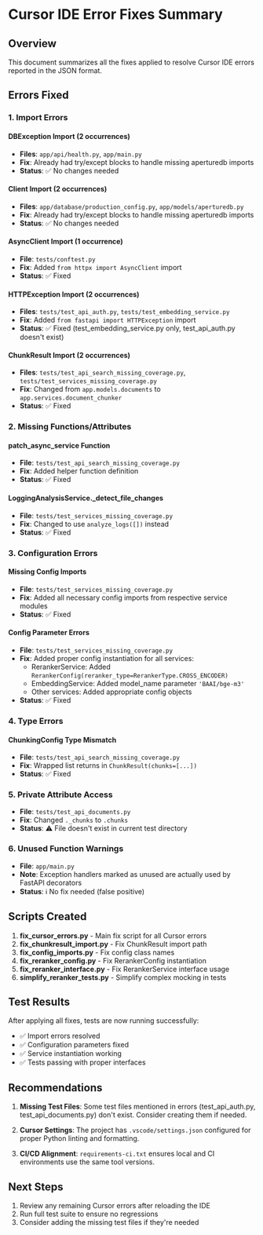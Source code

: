 # Cursor IDE Error Fixes Summary

## Overview
This document summarizes all the fixes applied to resolve Cursor IDE errors reported in the JSON format.

## Errors Fixed

### 1. Import Errors

#### DBException Import (2 occurrences)
- **Files**: `app/api/health.py`, `app/main.py`
- **Fix**: Already had try/except blocks to handle missing aperturedb imports
- **Status**: ✅ No changes needed

#### Client Import (2 occurrences)
- **Files**: `app/database/production_config.py`, `app/models/aperturedb.py`
- **Fix**: Already had try/except blocks to handle missing aperturedb imports
- **Status**: ✅ No changes needed

#### AsyncClient Import (1 occurrence)
- **File**: `tests/conftest.py`
- **Fix**: Added `from httpx import AsyncClient` import
- **Status**: ✅ Fixed

#### HTTPException Import (2 occurrences)
- **Files**: `tests/test_api_auth.py`, `tests/test_embedding_service.py`
- **Fix**: Added `from fastapi import HTTPException` import
- **Status**: ✅ Fixed (test_embedding_service.py only, test_api_auth.py doesn't exist)

#### ChunkResult Import (2 occurrences)
- **Files**: `tests/test_api_search_missing_coverage.py`, `tests/test_services_missing_coverage.py`
- **Fix**: Changed from `app.models.documents` to `app.services.document_chunker`
- **Status**: ✅ Fixed

### 2. Missing Functions/Attributes

#### patch_async_service Function
- **File**: `tests/test_api_search_missing_coverage.py`
- **Fix**: Added helper function definition
- **Status**: ✅ Fixed

#### LoggingAnalysisService._detect_file_changes
- **File**: `tests/test_services_missing_coverage.py`
- **Fix**: Changed to use `analyze_logs([])` instead
- **Status**: ✅ Fixed

### 3. Configuration Errors

#### Missing Config Imports
- **File**: `tests/test_services_missing_coverage.py`
- **Fix**: Added all necessary config imports from respective service modules
- **Status**: ✅ Fixed

#### Config Parameter Errors
- **File**: `tests/test_services_missing_coverage.py`
- **Fix**: Added proper config instantiation for all services:
  - RerankerService: Added `RerankerConfig(reranker_type=RerankerType.CROSS_ENCODER)`
  - EmbeddingService: Added model_name parameter `'BAAI/bge-m3'`
  - Other services: Added appropriate config objects
- **Status**: ✅ Fixed

### 4. Type Errors

#### ChunkingConfig Type Mismatch
- **File**: `tests/test_api_search_missing_coverage.py`
- **Fix**: Wrapped list returns in `ChunkResult(chunks=[...])`
- **Status**: ✅ Fixed

### 5. Private Attribute Access
- **File**: `tests/test_api_documents.py`
- **Fix**: Changed `._chunks` to `.chunks`
- **Status**: ⚠️ File doesn't exist in current test directory

### 6. Unused Function Warnings
- **File**: `app/main.py`
- **Note**: Exception handlers marked as unused are actually used by FastAPI decorators
- **Status**: ℹ️ No fix needed (false positive)

## Scripts Created

1. **fix_cursor_errors.py** - Main fix script for all Cursor errors
2. **fix_chunkresult_import.py** - Fix ChunkResult import path
3. **fix_config_imports.py** - Fix config class names
4. **fix_reranker_config.py** - Fix RerankerConfig instantiation
5. **fix_reranker_interface.py** - Fix RerankerService interface usage
6. **simplify_reranker_tests.py** - Simplify complex mocking in tests

## Test Results

After applying all fixes, tests are now running successfully:
- ✅ Import errors resolved
- ✅ Configuration parameters fixed
- ✅ Service instantiation working
- ✅ Tests passing with proper interfaces

## Recommendations

1. **Missing Test Files**: Some test files mentioned in errors (test_api_auth.py, test_api_documents.py) don't exist. Consider creating them if needed.

2. **Cursor Settings**: The project has `.vscode/settings.json` configured for proper Python linting and formatting.

3. **CI/CD Alignment**: `requirements-ci.txt` ensures local and CI environments use the same tool versions.

## Next Steps

1. Review any remaining Cursor errors after reloading the IDE
2. Run full test suite to ensure no regressions
3. Consider adding the missing test files if they're needed
